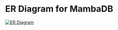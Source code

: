# ER Diagram for MambaDB

[![ER Diagram](https://raw.githubusercontent.com/mambadb/mambadb/master/documents/media/er-diagram.svg?sanitize=true)](https://raw.githubusercontent.com/mambadb/mambadb/master/documents/media/er-diagram.svg?sanitize=true)